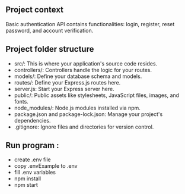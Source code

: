 ## Project context 
Basic authentication API contains functionalities: login, register, reset password, and account verification.

## Project folder structure   

* src/: This is where your application's source code resides.  
* controllers/: Controllers handle the logic for your routes.  
* models/: Define your database schema and models.  
* routes/: Define your Express.js routes here.  
* server.js: Start your Express server here.  
* public/: Public assets like stylesheets, JavaScript files, images, and fonts.  
* node_modules/: Node.js modules installed via npm.  
* package.json and package-lock.json: Manage your project's dependencies.  
* .gitignore: Ignore files and directories for version control.  

## Run program :

* create .env file
* copy .envExample to .env
* fill .env variables
* npm install
* npm start
